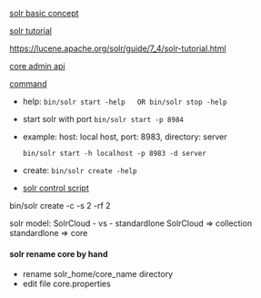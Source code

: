 [solr basic concept](https://lucene.apache.org/solr/guide/7_4/about-this-guide.html)

[solr tutorial](http://www.solrtutorial.com/solr-in-5-minutes.html)

https://lucene.apache.org/solr/guide/7_4/solr-tutorial.html

[core admin api](https://lucene.apache.org/solr/guide/6_6/coreadmin-api.html#CoreAdminAPI-RENAME)

[command](https://lucene.apache.org/solr/guide/6_6/solr-control-script-reference.html)

- help: ``` bin/solr start -help   OR bin/solr stop -help ```

- start solr with port ``` bin/solr start -p 8984 ```
- example: host: local host, port: 8983, directory: server
  
  ``` bin/solr start -h localhost -p 8983 -d server ``` 


- create: ``` bin/solr create -help ```

- [solr control script](https://lucene.apache.org/solr/guide/7_4/solr-control-script-reference.html#solr-control-script-reference)

bin/solr create -c <yourCollection> -s 2 -rf 2


solr model: SolrCloud - vs - standardlone
SolrCloud => collection
standardlone => core

#### solr rename core by hand
  * rename solr_home/core_name directory
  * edit file core.properties